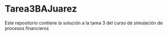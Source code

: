 # Tarea3BAJuarez
Este repositorio contiene la solución a la tarea 3 del curso de simulación de procesos financieros

